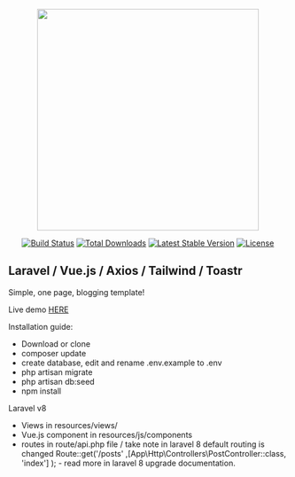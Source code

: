 <p align="center"><a href="https://laravel.com" target="_blank"><img src="https://raw.githubusercontent.com/laravel/art/master/logo-lockup/5%20SVG/2%20CMYK/1%20Full%20Color/laravel-logolockup-cmyk-red.svg" width="400"></a></p>

<p align="center">
<a href="https://travis-ci.org/laravel/framework"><img src="https://travis-ci.org/laravel/framework.svg" alt="Build Status"></a>
<a href="https://packagist.org/packages/laravel/framework"><img src="https://poser.pugx.org/laravel/framework/d/total.svg" alt="Total Downloads"></a>
<a href="https://packagist.org/packages/laravel/framework"><img src="https://poser.pugx.org/laravel/framework/v/stable.svg" alt="Latest Stable Version"></a>
<a href="https://packagist.org/packages/laravel/framework"><img src="https://poser.pugx.org/laravel/framework/license.svg" alt="License"></a>
</p>

## Laravel / Vue.js / Axios / Tailwind / Toastr
Simple, one page, blogging template!

Live demo <a href="http://165.232.78.217/" target="_blank">HERE</a>

Installation guide:
<ul>
    <li>Download or clone</li>
    <li>composer update</li>
    <li>create database, edit and rename .env.example to .env</li>
    <li>php artisan migrate</li>
    <li>php artisan db:seed</li>
    <li>npm install</li>
</ul>

Laravel v8
- Views in resources/views/
- Vue.js component in resources/js/components
- routes in route/api.php file / take note in laravel 8 default routing is changed Route::get('/posts' ,[App\Http\Controllers\PostController::class, 'index'] ); - read more in laravel 8 upgrade documentation.
